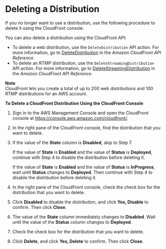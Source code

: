 # Deleting a Distribution<a name="HowToDeleteDistribution"></a>

If you no longer want to use a distribution, use the following procedure to delete it using the CloudFront console\. 

You can also delete a distribution using the CloudFront API:
+ To delete a web distribution, use the `DeleteDistribution` API action\. For more information, go to [DeleteDistribution](http://docs.aws.amazon.com/cloudfront/latest/APIReference/API_DeleteDistribution.html) in the *Amazon CloudFront API Reference*\.
+ To delete an RTMP distribution, use the `DeleteStreamingDistribution` API action\. For more information, go to [DeleteStreamingDistribution](http://docs.aws.amazon.com/cloudfront/latest/APIReference/API_DeleteStreamingDistribution.html) in the *Amazon CloudFront API Reference*\.

**Note**  
CloudFront lets you create a total of up to 200 web distributions and 100 RTMP distributions for an AWS account\.<a name="HowToDeleteDistributionProcedure"></a>

**To Delete a CloudFront Distribution Using the CloudFront Console**

1. Sign in to the AWS Management Console and open the CloudFront console at [https://console\.aws\.amazon\.com/cloudfront/](https://console.aws.amazon.com/cloudfront/)\.

1. In the right pane of the CloudFront console, find the distribution that you want to delete\.

1. If the value of the **State** column is **Disabled**, skip to Step 7\.

   If the value of **State** is **Enabled** and the value of **Status** is **Deployed**, continue with Step 4 to disable the distribution before deleting it\.

   If the value of **State** is **Enabled** and the value of **Status** is **InProgress**, wait until **Status** changes to **Deployed**\. Then continue with Step 4 to disable the distribution before deleting it\.

1. In the right pane of the CloudFront console, check the check box for the distribution that you want to delete\.

1. Click **Disabled** to disable the distribution, and click **Yes, Disable** to confirm\. Then click **Close**\.

1. The value of the **State** column immediately changes to **Disabled**\. Wait until the value of the **Status** column changes to **Deployed**\.

1. Check the check box for the distribution that you want to delete\.

1. Click **Delete**, and click **Yes, Delete** to confirm\. Then click **Close**\.